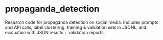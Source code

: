 # propaganda_detection
Research code for propaganda detection on social media. Includes prompts and API calls, label clustering, training &amp; validation sets in JSONL, and evaluation with JSON results + validation reports.
